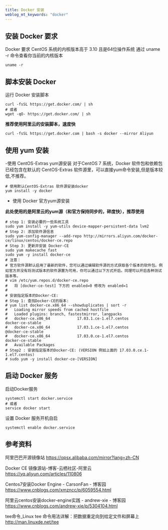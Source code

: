 ```yaml
---
title: Docker 安装 
weblog_mt_keywords: "docker"
---
```


## 安装 Docker 要求
Docker 要求 CentOS 系统的内核版本高于 3.10 且是64位操作系统
通过 uname -r 命令查看你当前的内核版本

``` shell
uname -r
```

## 脚本安装 Docker
运行 Docker 安装脚本

``` shell
curl -fsSL https://get.docker.com/ | sh 
# 或者
wget -qO- https://get.docker.com/ | sh
```

**推荐使用阿里云的安装脚本，速度快**

``` shell
curl -fsSL https://get.docker.com | bash -s docker --mirror Aliyun
```


## 使用 yum 安装

-使用 CentOS-Extras yum源安装
对于CentOS 7 系统，Docker 软件包和依赖包已经包含在默认的 CentOS-Extras 软件源里，可以直接yum命令安装,但是版本较低,不推荐。

``` shell
# 使用默认CentOS-Extras 软件源安装docker
yum install -y docker
```
- 使用 Docker 官方yum源安装

**此处使用的是阿里云的yum源（和官方保持同步的，碎度快），推荐使用**

``` shell
# step 1: 安装必要的一些系统工具
sudo yum install -y yum-utils device-mapper-persistent-data lvm2
# Step 2: 添加软件源信息
sudo yum-config-manager --add-repo http://mirrors.aliyun.com/docker-ce/linux/centos/docker-ce.repo
# Step 3: 更新并安装 Docker-CE
sudo yum makecache fast
sudo yum -y install docker-ce
# 注意：
# 官方软件源默认启用了最新的软件，您可以通过编辑软件源的方式获取各个版本的软件包。例如官方并没有将测试版本的软件源置为可用，你可以通过以下方式开启。同理可以开启各种测试版本等。
# vim /etc/yum.repos.d/docker-ce.repo
#   将 [docker-ce-test] 下方的 enabled=0 修改为 enabled=1
#
# 安装指定版本的Docker-CE:
# Step 1: 查找Docker-CE的版本:
# yum list docker-ce.x86_64 --showduplicates | sort -r
#   Loading mirror speeds from cached hostfile
#   Loaded plugins: branch, fastestmirror, langpacks
#   docker-ce.x86_64            17.03.1.ce-1.el7.centos            docker-ce-stable
#   docker-ce.x86_64            17.03.1.ce-1.el7.centos            @docker-ce-stable
#   docker-ce.x86_64            17.03.0.ce-1.el7.centos            docker-ce-stable
#   Available Packages
# Step2 : 安装指定版本的Docker-CE: (VERSION 例如上面的 17.03.0.ce.1-1.el7.centos)
# sudo yum -y install docker-ce-[VERSION]
```

## 启动 Docker 服务

启动Docker服务

``` shell
systemctl start docker.service 
# 或者 
service docker start
```


设置 Docker 服务开机自启

``` shell
systemctl enable docker.service
```


## 参考资料

阿里巴巴开源镜像站
https://opsx.alibaba.com/mirror?lang=zh-CN

Docker CE 镜像源站-博客-云栖社区-阿里云
https://yq.aliyun.com/articles/110806

Centos7安装Docker Engine - CarsonFan - 博客园
https://www.cnblogs.com/xmzncc/p/6059554.html

阿里云centos安装docker-engine实践 - andrew-xie - 博客园
https://www.cnblogs.com/andrew-xie/p/5304104.html

tee命令_Linux tee 命令用法详解：把数据重定向到给定文件和屏幕上
http://man.linuxde.net/tee

